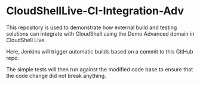 # CloudShellLive-CI-Integration-Adv

This repository is used to demonstrate how external build and testing solutions can integrate with CloudShell using the Demo Advanced domain in CloudShell Live.

Here, Jenkins will trigger automatic builds based on a commit to this GitHub repo. 

The simple tests will then run against the modified code base to ensure that the code change did not break anything.
